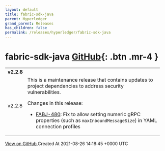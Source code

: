 ```yaml
---
layout: default
title: fabric-sdk-java
parent: Hyperledger
grand_parent: Releases
has_children: false
permalink: /releases/hyperledger/fabric-sdk-java
---
```


# fabric-sdk-java <span class="fs-3 right-align">[GitHub](https://github.com/hyperledger/fabric-sdk-java){: .btn .mr-4 }</span>


<div>
    <table>
        <tr>
            <td colspan="2">
                <b>
                    v2.2.8
                </b>
            </td>
        </tr>
        <tr>
            <td>
                <span class="chip">
                    v2.2.8
                </span>
            </td>
            <td>
                This is a maintenance release that contains updates to project dependencies to address security vulnerabilities.

Changes in this release:
- [FABJ-480](https://jira.hyperledger.org/browse/FABJ-480): Fix to allow setting numeric gRPC properties (such as `maxInboundMessageSize`) in YAML connection profiles
            </td>
        </tr>
    </table>
    <a href="https://github.com/hyperledger/fabric-sdk-java/releases/tag/v2.2.8" class=".btn">
        View on GitHub
    </a>
    <span class="right-align">
        Created At 2021-08-26 14:18:45 +0000 UTC
    </span>
</div>


